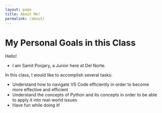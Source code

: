 ```yaml
---
layout: page
title: About Me!
permalink: /about/
---
```


# My Personal Goals in this Class

Hello!

- I am Samit Poojary, a Junior here at Del Norte. 

In this class, I would like to accomplish several tasks:
- Understand how to navigate VS Code efficiently in order to become more effective and efficient
- Understand the concepts of Python and its concepts in order to be able to apply it into real-world issues
- Have fun while doing it!
